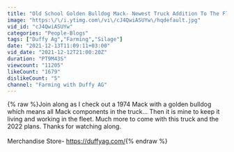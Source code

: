```yaml
---
title: "Old School Golden Bulldog Mack- Newest Truck Addition To The Fleet"
image: "https:\/\/i.ytimg.com\/vi\/cJ4QwiASUYw\/hqdefault.jpg"
vid_id: "cJ4QwiASUYw"
categories: "People-Blogs"
tags: ["Duffy Ag","Farming","Silage"]
date: "2021-12-13T11:09:11+03:00"
vid_date: "2021-12-12T21:00:20Z"
duration: "PT9M43S"
viewcount: "11205"
likeCount: "1679"
dislikeCount: "5"
channel: "Farming with Duffy AG"
---
```

{% raw %}Join along as I check out a 1974 Mack with a golden bulldog which means all Mack components in the truck... Then it is mine to keep it living and working in the fleet. Much more to come with this truck and the 2022 plans. Thanks for watching along.<br /><br />Merchandise Store- <a rel="nofollow" target="blank" href="https://duffyag.com/">https://duffyag.com/</a>{% endraw %}
